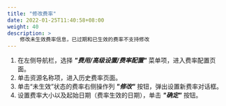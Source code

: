 ```yaml
---
title: "修改费率"
date: 2022-01-25T11:40:58+08:00
weight: 40
description: >
    修改未生效费率信息，已过期和已生效的费率不支持修改
---
```


1. 在左侧导航栏，选择 **_"费用/高级设置/费率配置"_** 菜单项，进入费率配置页面。
2. 单击资源名称项，进入历史费率页面。
3. 单击“未生效”状态的费率右侧操作列 **_"修改"_** 按钮，弹出设置新费率对话框。
4. 设置费率大小以及起始日期（费率生效的日期），单击 **_"确定"_** 按钮。